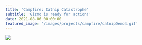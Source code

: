 ```yaml
---
title: 'Campfire: Catnip Catastrophe'
subtitle: 'Gizmo is ready for action!'
date: 2021-08-06 00:00:00
featured_image: '/images/projects/campfire/catnipDemo4.gif'
---
```


![](/images/projects/campfire/catnipDemo4.gif)


